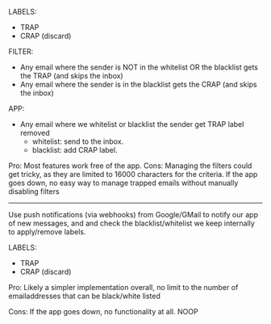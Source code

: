 LABELS:

- TRAP
- CRAP (discard)

FILTER:

- Any email where the sender is NOT in the whitelist OR the blacklist gets the TRAP (and skips the inbox)
- Any email where the sender is in the blacklist gets the CRAP (and skips the inbox)

APP:

- Any email where we whitelist or blacklist the sender get TRAP label removed
  - whitelist: send to the inbox.
  - blacklist: add CRAP label.

Pro:
Most features work free of the app.
Cons:
Managing the filters could get tricky, as they are limited to 16000 characters for the criteria.
If the app goes down, no easy way to manage trapped emails without manually disabling filters

---

Use push notifications (via webhooks) from Google/GMail to notify our app of new messages, and
and check the blacklist/whitelist we keep internally to apply/remove labels.

LABELS:

- TRAP
- CRAP (discard)

Pro:
Likely a simpler implementation overall, no limit to the number of emailaddresses that can be black/white listed

Cons:
If the app goes down, no functionality at all. NOOP
